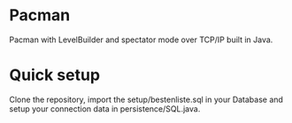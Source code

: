 # Pacman
Pacman with LevelBuilder and spectator mode over TCP/IP built in Java.

# Quick setup
Clone the repository, import the setup/bestenliste.sql in your Database and setup your connection data in persistence/SQL.java. 
